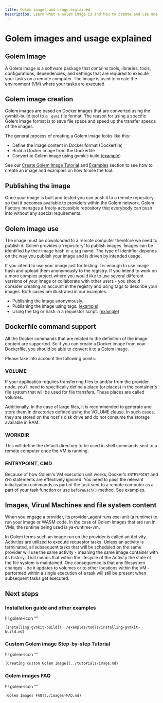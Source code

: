```yaml
---
title: Golem images and usage explained
Description: Learn what a Golem image is and how to create and use one
---
```


# Golem images and usage explained

## Golem Image

A Golem image is a software package that contains tools, libraries, tools, configurations, dependencies, and settings that are required to execute your tasks on a remote computer. The image is used to create the environment (VM) where your tasks are executed.

## Golem image creation 

Golem images are based on Docker images that are converted using the gvmkit-build tool to a `.gvmi` file format. The reason for using a specific Golem image format is to save file space and speed up the transfer speeds of the images.

The general process of creating a Golem image looks like this:

* Define the image content in Docker format (Dockerfile)
* Build a Docker image from the Dockerfile
* Convert to Golem image using gvmkit-build ([example](../examples/tools/converting-an-image.md))

See our [Create Golem Image Tutorial](#custom-golem-image-step-by-step-tutorial) and [Examples](#installation-guide-and-other-examples) section to see how to create an image and examples on how to use the tool. 

## Publishing the image

Once your image is built and tested you can push it to a remote repository so that it becomes available to providers within the Golem network. Golem Factory manages a freely-accessible repository that everybody can push into without any special requirements. 


## Golem image use

The image must be downloaded to a remote computer therefore we need to publish it. Golem provides a ‘repository’ to publish images. Images can be identified by their image hash or a tag name. The type of identifier depends on the way you publish your image and is driven by intended usage.

If you intend to use your image just for testing it is enough to use image hash and upload them anonymously to the registry. If you intend to work on a more complex project where you would like to use several different versions of your image or collaborate with other users - you should consider creating an account in the registry and using tags to describe your images. Both cases are illustrated in our examples.

* Publishing the image anonymously. <!-- example is missing -->
* Publishing the image using tags. ([example](../examples/tools/publishing.md))
* Using the tag or hash in a requestor script. ([example](../examples/images.md))

## Dockerfile command support 

All the Docker commands that are related to the definition of the image content are supported. So if you can create a Docker image from your Dockerfile, you should be able to convert it to a Golem image.

Please take into account the following points:

### VOLUME

If your application requires transferring files to and/or from the provider node, you'll need to specifically define a place (or places) in the container's file system that will be used for file transfers. These places are called volumes.

Additionally, in the case of large files, it is recommended to generate and store them in directories defined using the VOLUME clause. In such cases, they are stored on the host's disk drive and do not consume the storage available in RAM.

### WORKDIR

This will define the default directory to be used in shell commands sent to a remote computer once the VM is running.

### ENTRYPOINT, CMD

Because of how Golem's VM execution unit works, Docker's `ENTRYPOINT` and `CMD` statements are effectively ignored. You need to pass the relevant initialization commands as part of the task sent to a remote computer as a part of your task function or use `beforeEach()` method. See examples.

## Images, Virual Machines and file system content

When you engage a provider, its provider_agent runs exe-unit (a runtime) to run your image or WASM code. In the case of Golem Images that are run in VMs, the runtime being used is ya-runtime-vm.

In Golem terms such an image run on the provider is called an Activity. Activities are utilized to execute requestor tasks. Unless an activity is terminated, all subsequent tasks that will be scheduled on the same provider will use the same activity - meaning the same image container with its history. That means that within the lifecycle of the Activity the state of the file system is maintained. One consequence is that any filesystem changes - be it updates to volumes or to other locations within the VM - performed within a single execution of a task will still be present when subsequent tasks get executed.

## Next steps

### Installation guide and other examples

!!! golem-icon ""

    [Installing gvmkit-build](../examples/tools/installing-gvmkit-build.md)

### Custom Golem image Step-by-step Tutorial

!!! golem-icon ""

    [Creating custom Golem Image](../tutorials/image.md)

### Golem images FAQ

!!! golem-icon ""

    [Golem Images FAQ](./images-FAQ.md)